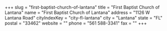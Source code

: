 +++
slug = "first-baptist-church-of-lantana"
title = "First Baptist Church of Lantana"
name = "First Baptist Church of Lantana"
address = "1126 W Lantana Road"
cityIndexKey = "city-fl-lantana"
city = "Lantana"
state = "FL"
postal = "33462"
website = ""
phone = "561 588-3341"
fax = ""
+++
